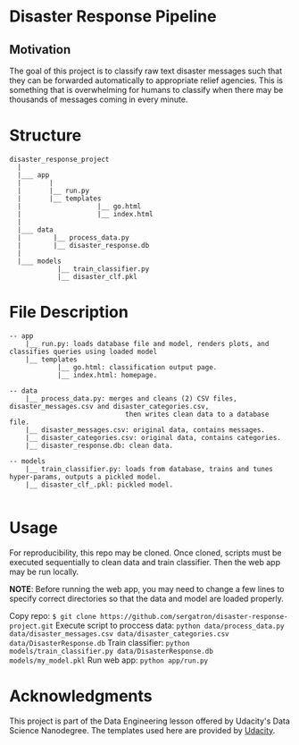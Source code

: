 # Disaster Response Pipeline

## Motivation
The goal of this project is to classify raw text disaster messages such that they can be forwarded automatically to appropriate relief agencies. This is something that is overwhelming for humans to classify when there may be thousands of messages coming in every minute. 

# Structure
```
disaster_response_project
  |
  |___ app
  |       |
  |       |__ run.py
  |       |__ templates
  |                   |__ go.html
  |                   |__ index.html
  |
  |___ data
  |        |__ process_data.py
  |        |__ disaster_response.db
  |
  |___ models
            |__ train_classifier.py
            |__ disaster_clf.pkl
  ```
  
# File Description
```
-- app 
    |__ run.py: loads database file and model, renders plots, and classifies queries using loaded model
    |__ templates
            |__ go.html: classification output page.
            |__ index.html: homepage.
            
-- data 
    |__ process_data.py: merges and cleans (2) CSV files, disaster_messages.csv and disaster_categories.csv, 
                             then writes clean data to a database file.
    |__ disaster_messages.csv: original data, contains messages.
    |__ disaster_categories.csv: original data, contains categories.
    |__ disaster_response.db: clean data.
    
-- models
    |__ train_classifier.py: loads from database, trains and tunes hyper-params, outputs a pickled model.
    |__ disaster_clf_.pkl: pickled model.
    
```

# Usage
For reproducibility, this repo may be cloned. Once cloned, scripts must be executed sequentially to clean data and train classifier. Then the web app may be run locally. 

**NOTE**: Before running the web app, you may need to change a few lines to specify correct directories so that the data and model are loaded properly.

Copy repo:
```$ git clone https://github.com/sergatron/disaster-response-project.git```
Execute script to proccess data:
```python data/process_data.py data/disaster_messages.csv data/disaster_categories.csv data/DisasterResponse.db```
Train classifier:
```python models/train_classifier.py data/DisasterResponse.db models/my_model.pkl```
Run web app:
```python app/run.py```


# Acknowledgments
This project is part of the Data Engineering lesson offered by Udacity's Data Science Nanodegree. The templates used here are provided by [Udacity](https://www.udacity.com/).


